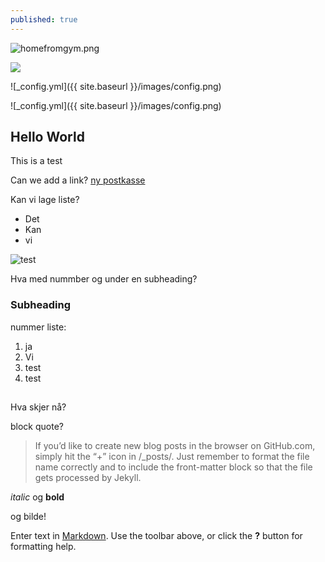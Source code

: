 ```yaml
---
published: true
---
```


![homefromgym.png]({{site.baseurl}}/_posts/homefromgym.png)


<div class="featured">
<a href="{{ page.url }}">
<img src="{{site.url}}/_posts/fred23.jpg" />
</a>
</div>


![_config.yml]({{ site.baseurl }}/images/config.png)

![_config.yml]({{ site.baseurl }}/images/config.png)

## Hello World

This is a test

Can we add a link? [ny postkasse](https://www.nettavisen.no/na24/posten-kan-snart-erstatte-postkassen-din-med-en-robot/3423515408.html)

Kan vi lage liste?

- Det
- Kan 
- vi

![test]({{site.baseurl}}/_posts/GoodMorning.jpg)


Hva med nummber og under en subheading?
### Subheading

nummer liste:
1. ja
2. Vi
3. test
4. test

##

Hva skjer nå?

block quote?

> If you’d like to create new blog posts in the browser on GitHub.com, simply hit the “+” icon in /_posts/. Just remember to format the file name correctly and to include the front-matter block so that the file gets processed by Jekyll.

_italic_ og **bold**

og bilde!










Enter text in [Markdown](http://daringfireball.net/projects/markdown/). Use the toolbar above, or click the **?** button for formatting help.
